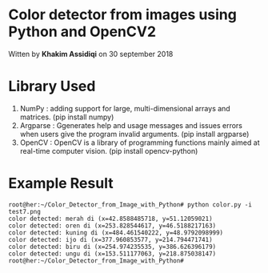 # Color detector from images using Python and OpenCV2

Witten by **Khakim Assidiqi** on 30 september 2018 

# Library Used
1. NumPy : adding support for large, multi-dimensional arrays and matrices. (pip install numpy)
2. Argparse : Ggenerates help and usage messages and issues errors when users give the program invalid arguments. (pip install argparse)
3. OpenCV : OpenCV is a library of programming functions mainly aimed at real-time computer vision. (pip install opencv-python) 

# Example Result
```
root@her:~/Color_Detector_from_Image_with_Python# python color.py -i test7.png 
color detected: merah di (x=42.8588485718, y=51.12059021)
color detected: oren di (x=253.828544617, y=46.5188217163)
color detected: kuning di (x=484.461540222, y=48.9792098999)
color detected: ijo di (x=377.960853577, y=214.794471741)
color detected: biru di (x=254.974235535, y=386.626396179)
color detected: ungu di (x=153.511177063, y=218.875038147)
root@her:~/Color_Detector_from_Image_with_Python# 
```
